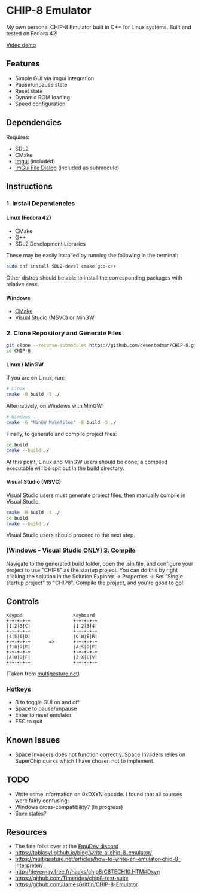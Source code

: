 # CHIP-8 Emulator

My own personal CHIP-8 Emulator built in C++ for Linux systems. Built and tested
on Fedora 42!

[Video demo](https://youtu.be/xRnYh-q6Ma4?si=vIn9rEbaX7bk5Soe)

## Features

- Simple GUI via imgui integration
- Pause/unpause state
- Reset state
- Dynamic ROM loading
- Speed configuration

## Dependencies

Requires:

- SDL2
- CMake
- [imgui](https://github.com/ocornut/imgui) (included)
- [ImGui File Dialog](https://github.com/aiekick/ImGuiFileDialog) (included as submodule)

## Instructions

### 1. Install Dependencies

#### Linux (Fedora 42)

- CMake
- G++
- SDL2 Development Libraries

These may be easily installed by running the following in the terminal:

```bash
sudo dnf install SDL2-devel cmake gcc-c++
```

Other distros should be able to install the corresponding packages with
relative ease.

#### Windows

- [CMake](https://cmake.org/download/)
- Visual Studio (MSVC) or [MinGW](https://code.visualstudio.com/docs/cpp/config-mingw)

### 2. Clone Repository and Generate Files

```bash
git clone --recurse-submodules https://github.com/desertedman/CHIP-8.git
cd CHIP-8
```

#### Linux / MinGW

If you are on Linux, run:

```bash
# Linux
cmake -B build -S ./
```

Alternatively, on Windows with MinGW:

```bash
# Windows
cmake -G "MinGW Makefiles" -B build -S ./
```

Finally, to generate and compile project files:

```bash
cd build
cmake --build ./
```

At this point, Linux and MinGW users should be done; a compiled executable will
be spit out in the build directory.

#### Visual Studio (MSVC)

Visual Studio users must generate project files, then
manually compile in Visual Studio.

```bash
cmake -B build -S ./
cd build
cmake --build ./
```

Visual Studio users should proceed to the next step.

### (Windows - Visual Studio ONLY) 3. Compile

Navigate to the generated build folder, open the .sln file, and configure your
project to use "CHIP8" as the startup project. You can do this by right
clicking the solution in the Solution Explorer -> Properties -> Set "Single
startup project" to "CHIP8". Compile the project, and you're good to go!

## Controls

```none
Keypad                   Keyboard
+-+-+-+-+                +-+-+-+-+
|1|2|3|C|                |1|2|3|4|
+-+-+-+-+                +-+-+-+-+
|4|5|6|D|                |Q|W|E|R|
+-+-+-+-+       =>       +-+-+-+-+
|7|8|9|E|                |A|S|D|F|
+-+-+-+-+                +-+-+-+-+
|A|0|B|F|                |Z|X|C|V|
+-+-+-+-+                +-+-+-+-+
```

(Taken from [multigesture.net](https://multigesture.net/articles/how-to-write-an-emulator-chip-8-interpreter/))

### Hotkeys

- B to toggle GUI on and off
- Space to pause/unpause
- Enter to reset emulator
- ESC to quit

## Known Issues

- Space Invaders does not function correctly. Space Invaders relies on SuperChip
quirks which I have chosen not to implement.

## TODO

- Write some information on 0xDXYN opcode. I found that all sources were fairly confusing!
- Windows cross-compatibility? (In progress)
- Save states?

## Resources

- The fine folks over at the [EmuDev discord](https://discord.gg/dkmJAes)
- <https://tobiasvl.github.io/blog/write-a-chip-8-emulator/>
- <https://multigesture.net/articles/how-to-write-an-emulator-chip-8-interpreter/>
- <http://devernay.free.fr/hacks/chip8/C8TECH10.HTM#Dxyn>
- <https://github.com/Timendus/chip8-test-suite>
- <https://github.com/JamesGriffin/CHIP-8-Emulator>
